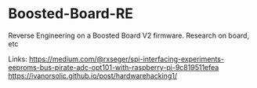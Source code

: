 # Boosted-Board-RE
Reverse Engineering on a Boosted Board V2 firmware. Research on board, etc


Links:
https://medium.com/@rxseger/spi-interfacing-experiments-eeproms-bus-pirate-adc-opt101-with-raspberry-pi-9c819511efea
https://ivanorsolic.github.io/post/hardwarehacking1/
